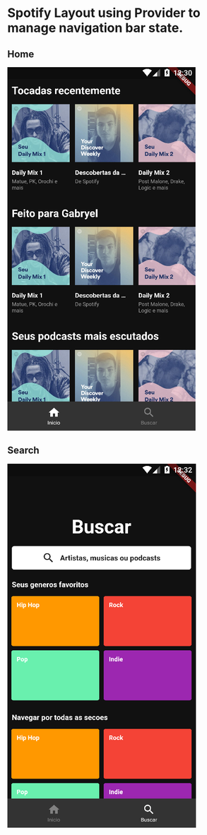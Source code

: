 # Spotify Layout using Provider to manage navigation bar state.

## Home
![alt text](https://github.com/gabryelferreira/spotify-flutter/blob/master/screenshots/home.png)

## Search
![alt text](https://github.com/gabryelferreira/spotify-flutter/blob/master/screenshots/search.png)
